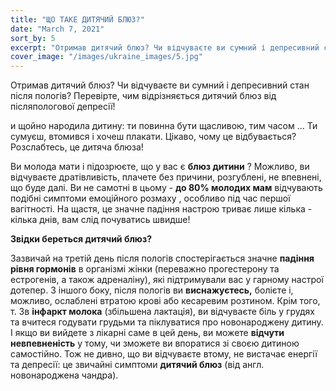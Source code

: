 ```yaml
---
title: "ЩО ТАКЕ ДИТЯЧИЙ БЛЮЗ?"
date: "March 7, 2021"
sort_by: 5
excerpt: "Отримав дитячий блюз? Чи відчуваєте ви сумний і депресивний стан після пологів?"
cover_image: "/images/ukraine_images/5.jpg"
---
```


Отримав дитячий блюз? Чи відчуваєте ви сумний і депресивний стан після пологів? Перевірте, чим відрізняється дитячий блюз від післяпологової депресії!

и щойно народила дитину: ти повинна бути щасливою, тим часом ... Ти сумуєш, втомився і хочеш плакати. Цікаво, чому це відбувається? Розслабтесь, це дитяча блюза!

Ви молода мати і підозрюєте, що у вас є **блюз дитини** ? Можливо, ви відчуваєте дратівливість, плачете без причини, розгублені, не впевнені, що буде далі. Ви не самотні в цьому - **до 80% молодих мам** відчувають подібні симптоми емоційного розмаху , особливо під час першої вагітності. На щастя, це значне падіння настрою триває лише кілька - кілька днів, вам слід почуватись швидше!

**Звідки береться дитячий блюз?**

Зазвичай на третій день після пологів спостерігається значне **падіння рівня гормонів** в організмі жінки (переважно прогестерону та естрогенів, а також адреналіну), які підтримували вас у гарному настрої дотепер. З іншого боку, після пологів ви **виснажуєтесь,** болієте і, можливо, ослаблені втратою крові або кесаревим розтином. Крім того, т. Зв **інфаркт молока** (збільшена лактація), ви відчуваєте біль у грудях та вчитеся годувати грудьми та піклуватися про новонароджену дитину. І якщо ви вийдете з лікарні саме в цей день, ви можете **відчути невпевненість** у тому, чи зможете ви впоратися зі своєю дитиною самостійно. Тож не дивно, що ви відчуваєте втому, не вистачає енергії та депресії: це звичайні симптоми **дитячий блюз** (від англ. новонароджена чандра).
